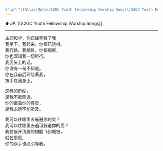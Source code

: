```yaml
---
{"up":"[[Atlas/Notes/S2GC Youth Fellowship Worship Songs\|S2GC Youth Fellowship Worship Songs]]","dg-publish":true,"permalink":"/atlas/notes/yf-hymn-song-158/","dgPassFrontmatter":true}
---
```


⬆️UP: [[S2GC Youth Fellowship Worship Songs]]

---

主耶和华，你已经鉴察了我  
我坐下，我起来，你都已晓得。  
我行路，我躺卧，你都细察，  
你也深知我一切所行。  
我舌头上的话，  
你没有一句不知道。  
你在我前后环绕著我，  
按手在我身上。  

这样的奇妙，  
是我不能测透，  
你的至高你的尊贵，  
是我永远不能所及。  

我可以往哪里去躲避你的灵？  
我可以往哪里去逃可躲避你的面？  
我若展开清晨的翅膀飞到地极，  
就在那里,  
你的双手也必引导我。
